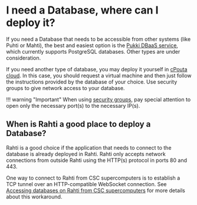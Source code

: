 # I need a Database, where can I deploy it?

If you need a Database that needs to be accessible from other systems (like
Puhti or Mahti), the best and easiest option is the
[Pukki DBaaS service](../../cloud/dbaas/index.md), which currently supports
PostgreSQL databases. Other types are under consideration.

If you need another type of database, you may deploy it yourself in
[cPouta cloud](../../cloud/pouta/index.md). In this case, you should request a
virtual machine and then just follow the instructions provided by the database
of your choice. Use security groups to give network access to your database.

!!! warning "Important"
    When using
    [security groups](/cloud/pouta/launch-vm-from-web-gui/#firewalls-and-security-groups),
    pay special attention to open only the necessary port(s) to the necessary
    IP(s).

## When is Rahti a good place to deploy a Database?

Rahti is a good choice if the application that needs to connect to the database
is already deployed in Rahti. Rahti only accepts network connections from
outside Rahti using the HTTP(s) protocol in ports 80 and 443.

One way to connect to Rahti from CSC supercomputers is to establish a TCP
tunnel over an HTTP-compatible WebSocket connection. See
[Accessing databases on Rahti from CSC supercomputers](../../cloud/tutorials/connect-database-hpc.md)
for more details about this workaround.

